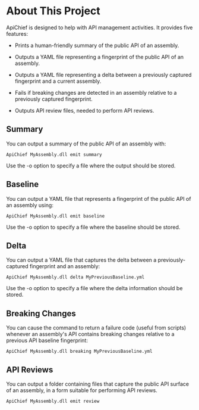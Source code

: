 # About This Project

ApiChief is designed to help with API management activities. It provides five features:

* Prints a human-friendly summary of the public API of an assembly.

* Outputs a YAML file representing a fingerprint of the public API of an assembly.

* Outputs a YAML file representing a delta between a previously captured fingerprint and a current assembly.

* Fails if breaking changes are detected in an assembly relative to a previously captured fingerprint.

* Outputs API review files, needed to perform API reviews.

## Summary

You can output a summary of the public API of an assembly with:

```
ApiChief MyAssembly.dll emit summary
```

Use the -o option to specify a file where the output should be stored.

## Baseline

You can output a YAML file that represents a fingerprint of the public API of an assembly using:

```
ApiChief MyAssembly.dll emit baseline
```

Use the -o option to specify a file where the baseline should be stored.

## Delta

You can output a YAML file that captures the delta between a previously-captured fingerprint and an assembly:

```
ApiChief MyAssembly.dll delta MyPreviousBaseline.yml
```

Use the -o option to specify a file where the delta information should be stored.

## Breaking Changes

You can cause the command to return a failure code (useful from scripts) whenever an assembly's API
contains breaking changes relative to a previous API baseline fingerprint:

```
ApiChief MyAssembly.dll breaking MyPreviousBaseline.yml
```

## API Reviews

You can output a folder containing files that capture the public API surface of an
assembly, in a form suitable for performing API reviews.

```
ApiChief MyAssembly.dll emit review
```
